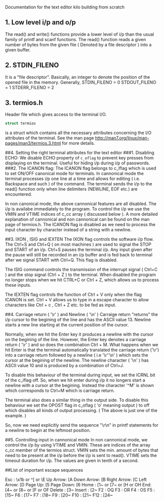 Documentation for the text editor kilo building from scratch
## 1. Low level i/p and o/p

The read() and write() functions provide a lower level of i/p than the usual family of printf and scanf functions.
The read() function reads a given number of bytes from the given file ( Denoted by a file descriptor ) into a given buffer.

## 2. STDIN\_FILENO 

It is a "file descriptor". Basically, an integer to denote the position of the opened file in the memory. Generally,
STDIN\_FILENO = 0
STDOUT\_FILENO = 1
STDERR\_FILENO = 2

## 3. termios.h
Header file which gives access to the terminal I/O.
```C
struct termios
```
is a struct which contains all the necessary attributes concerning the I/O attributes of the terminal. See the man page <http://man7.org/linux/man-pages/man3/termios.3.html> for more details.

##4. Setting the right terminal attributes for the text editor
###1. Disabling ECHO: 
We disable ECHO property of `c_oflag` to prevent key presses from displaying on the terminal. Useful for hiding i/p during i/p of passwords.
###2. The ICANON flag:
The ICANON flag belongs to c\_lflag which is used to set ON/OFF canonical mode for terminals. In cannonical mode the terminal processes i/p one line at a time and allows for editing ( i.e. Backspace and such ) of the command. The terminal sends the i/p to the read() function only when line delimiters (NEWLINE, EOF etc.) are encountered.

In non canonical mode, the above cannonical features are all disabled. The i/p is availabe immediately to the program. To control the i/p we use the VMIN and VTIME indices of c\_cc array ( discussed below ).
A more detailed explanation of cannonical and non cannonical can be found on the man page of termios.h.
The ICANON flag is disabled as we need to process the input character by character instead of a string with a newline.

##3. IXON , ISIG and IEXTEN
The IXON flag controls the software i/p flow. The Ctrl+S and Ctrl+Q ( on most machines ) are used to signal the STOP and START of an i/p.
Ctrl+S pauses the terminal i/p. Any input given after the pause will still be recorded in an i/p buffer and is fed back to terminal after we signal START with Ctrl+Q.  This flag is disabled.


The ISIG command controls the transmission of the  interrupt signal ( Ctrl+C ) and the stop signal (Ctrl + Z ) to the terminal. When disabled the program no longer stops when we hit CTRL+C or Ctrl + Z, which allows us to process these inputs.

The IEXTEN flag controls the function of Ctrl + V only when the flag ICANON is set. Ctrl + V allows us to type in a escape character to allow characters like Ctrl + c , Ctrl + Z etc. to be fed as input.


##4. Carriage return ( '\r' ) and Newline ( '\n' )
Carraige return "returns" the i/p cursor to the begining of the line and has the ASCII value 13.
Newline starts a new line starting at the current position of the cursor.

Normally, when we hit the Enter key it produces a newline with the cursor on the begining of the line. However, the Enter key denotes a carriage return ( '\r' ) and so does the combination Ctrl + M. What happens when we hit Enter is that the terminal automatically translated the carriage return ('\r') into a carriage return followed by a newline ( i.e '\r''\n' ) which sets the cursor at the begining of the newline. The newline character ( '\n' ) has ASCII value 10 and is produced by a combination of Ctrl+J. 

To disable this behaviour of the terminal during input,  we set the ICRNL bit of the c\_iflag off. So, when we hit enter during i/p it no longers start a newline with a cursor at the begining. Instead the character '^M' is shown which corresponds to Ctrl+M which is carriage return.

The terminal also does a similar thing in the output side. To disable this behaviour we set the OPOST flag in c\_oflag ( 'o' meaning output ) to off which disables all kinds of output processing. ( The above is just one of the example. )

So, now we need explicitly send the sequence "\r\n" in printf statements for a newline to begin at the leftmost position.

##5. Controlling input in cannonical mode
In non cannonical mode, we control the i/p by using VTIME and VMIN. These are indices of the array c\_cc member of the termios struct. 
VMIN sets the min. amount of bytes that need to be present at the i/p before the i/p is sent to read().
VTIME sets the timeout duration for i/p. The values are given in tenth of a second. 



##List of important escape sequences

Esc : \x1b or ^[ or \E
Up Arrow: <Esc>[A
Down Arrow: <Esc>[B
Right Arrow: <Esc>[C
Left Arrow: <Esc>[D
Page Up: <Esc>[5
Page Down: <Esc>[6
Home : <Esc>[1~ or <Esc>[7~ or <Esc>[H or <Esc>OH 
End: <Esc>[4~ or <Esc>[8~ or <Esc>[F or <Esc>OF 
Delete : <Esc>[3~
Insert : <Esc>[2~
F2  : <Esc>OQ
F3  : <Esc>OR
F4  : <Esc>OS
F5  : <Esc>[15~
F6  : <Esc>[17~
F7  : <Esc>[18~
F9  : <Esc>[20~
F10 : <Esc>[21~
F12 : <Esc>[24~
